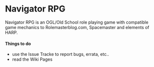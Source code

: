 # Navigator RPG

Navigator RPG is an OGL/Old School role playing game with compatible game mechanics to Rolemasterblog.com, Spacemaster and elements of HARP.

#### Things to do

* use the Issue Tracke to report bugs, errata, etc..
* read the Wiki Pages
